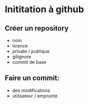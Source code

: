 # Inititation à github
## Créer un repository
- nom
- licence
- private / publique
- gitignore
- commit de base
  
## Faire un commit:
- des modifications
- utilisateur  / emprunte 
